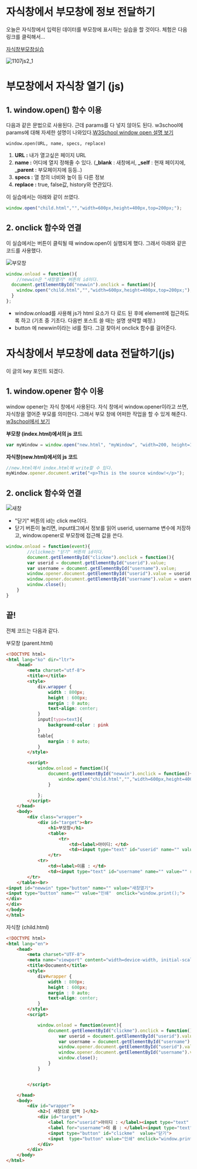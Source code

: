 # 자식창에서 부모창에 정보 전달하기

오늘은 자식창에서 입력된 데이터를 부모창에 표시하는 실습을 할 것이다. 체험은 다음 링크를 클릭해서...

[자식창부모창실습](../html/parent.html)

![1107js2_1](https://user-images.githubusercontent.com/37058233/99170651-b99bf100-274a-11eb-98d5-400c36017522.gif)

# 부모창에서 자식창 열기 (js)

## 1. window.open() 함수 이용

다음과 같은 문법으로 사용된다. 근데 params를 다 넣지 않아도 된다. w3school에 params에 대해 자세한 설명이 나와있다.[W3School window open 설명 보기](https://www.w3schools.com/jsref/met_win_open.asp) 

```JS
window.open(URL, name, specs, replace)
```

1. **URL :** 내가 열고싶은 페이지 URL
2. **name :**  어디에 열지 정해줄 수 있다. (**_blank** : 새창에서, **_self** : 현재 페이지에, **_parent** : 부모페이지에 등등..) 
3. **specs :** 열 창의 너비와 높이 등 다른 정보
4. **replace :** true, false값, history와 연관있다.  

이 실습에서는 아래와 같이 쓰였다.

```js
window.open("child.html","","width=600px,height=400px,top=200px;");
```

## 2. onclick 함수와 연결

이 실습에서는 버튼이 클릭될 때 window.open이 실행되게 했다. 그래서 아래와 같은 코드를 사용했다.

![부모창](https://user-images.githubusercontent.com/37058233/99162304-a0417780-273f-11eb-910a-82af5ff07d9f.PNG)

```javascript
window.onload = function(){
    //newwin은 "새창열기" 버튼의 id이다.
  document.getElementById("newwin").onclick = function(){
    window.open("child.html","","width=600px,height=400px,top=200px;");
  }
};
```

- window.onload를 사용해 js가 html 요소가 다 로드 된 후에 element에 접근하도록 하고 (기초 중 기초다. 다음번 포스트 쓸 때는 설명 생략할 예정.)
- button 에 newwin이라는 id를 줬다. 그걸 찾아서 onclick 함수를 걸어준다.

# 자식창에서 부모창에 data 전달하기(js)

이 글의 key 포인트 되겠다.

## 1. window.opener 함수 이용

window opener는 자식 창에서 사용된다. 자식 창에서 window.opener이라고 쓰면, 자식창을 열어준 부모를 의미한다. 그래서 부모 창에 어떠한 작업을 할 수 있게 해준다. [w3school에서 보기](https://www.w3schools.com/jsref/prop_win_opener.asp)

**부모창 (index.html)에서의 js 코드**

```javascript
var myWindow = window.open("new.html", "myWindow", "width=200, height=100");
```

**자식창(new.html)에서의 js 코드**

```javascript
//new.html에서 index.html에 write할 수 있다.       
myWindow.opener.document.write("<p>This is the source window!</p>"); 
```

## 2. onclick 함수와 연결

![새창](https://user-images.githubusercontent.com/37058233/99162303-9fa8e100-273f-11eb-9a49-45668ede843c.PNG)

- "닫기" 버튼의 id는 click me이다.
- 닫기 버튼이 눌리면, input태그에서 정보를 읽어 userid, username 변수에 저장하고, window.opener로 부모창에 접근해  값을 쓴다.

```javascript
window.onload = function(event){
        //clickme는 "닫기" 버튼의 id이다.
   		document.getElementById("clickme").onclick = function(){
        var userid = document.getElementById("userid").value;
        var username = document.getElementById("username").value;
        window.opener.document.getElementById("userid").value = userid;
        window.opener.document.getElementById("username").value = username;
        window.close();
    }
}
```

## 끝!

전체 코드는 다음과 같다.

부모창 (parent.html)

```html
<!DOCTYPE html>
<html lang="ko" dir="ltr">
    <head>
        <meta charset="utf-8">
        <title></title>
        <style>
            div.wrapper {
                width : 800px;
                height : 600px;
                margin : 0 auto;
                text-align: center;
            }
            input[type=text]{
                background-color : pink
            }
            table{
                margin : 0 auto;
            }
        </style>

        <script>
            window.onload = function(){
                document.getElementById("newwin").onclick = function(){
                    window.open("child.html","","width=600px,height=400px,top=200px;");
                }

            };
        </script>
    </head>
    <body>
        <div class="wrapper">
            <div id="target"><br>
                <h1>부모창</h1>
                <table>
                    <tr>
                        <td><label>아이디: </td>
                        <td><input type="text" id="userid" name="" value="" readonly></label></td>
                </tr>
            <tr>
                <td><label>이름 : </td>
                <td><input type="text" id="username" name="" value="" readonly></label></td>
        </tr>
    </table><br>
<input id="newwin" type="button" name="" value="새창열기">
<input type="button" name="" value="인쇄"  onclick="window.print();">
</div>
</div>
</body>
</html>
```

자식창 (child.html)

```html
<!DOCTYPE html>
<html lang="en">
    <head>
        <meta charset="UTF-8">
        <meta name="viewport" content="width=device-width, initial-scale=1.0">
        <title>Document</title>
        <style>
            div#wrapper {
                width : 800px;
                height : 600px;
                margin : 0 auto;
                text-align: center;
            }
        </style>
        <script>

            window.onload = function(event){
                document.getElementById("clickme").onclick = function(){
                    var userid = document.getElementById("userid").value;
                    var username = document.getElementById("username").value;
                    window.opener.document.getElementById("userid").value = userid;
                    window.opener.document.getElementById("username").value = username;
                    window.close();
                }
            }


        </script>

    </head>
    <body>
        <div id="wrapper">
            <h2>[ 새창으로 입력 ]</h2>
            <div id="target">
                <label for="userid">아이디 : </label><input type="text" id="userid"><br>
                <label for="username">이 름 : </label><input type="text" id="username"><br><br>
                <input type="button" id="clickme"  value="닫기">
                <input  type="button" value="인쇄" onclick="window.print();">
            </div>
        </div>
    </body>
</html>

```

